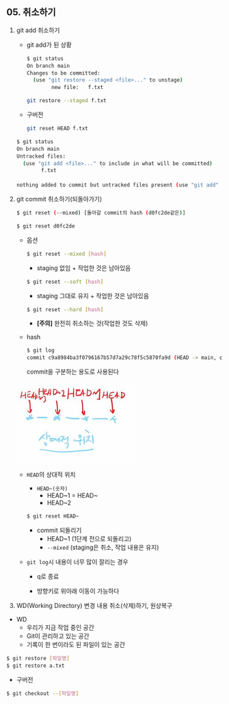 ## 05. 취소하기



1. git add 취소하기

   - git add가 된 상황

     ```bash
     $ git status
     On branch main
     Changes to be committed:
       (use "git restore --staged <file>..." to unstage)
             new file:   f.txt
     
     ```

     ```bash
     git restore --staged f.txt
     ```

   - 구버전

     ```bash
     git reset HEAD f.txt
     ```

   ```bash
   $ git status
   On branch main
   Untracked files:
     (use "git add <file>..." to include in what will be committed)
           f.txt
   
   nothing added to commit but untracked files present (use "git add" to track)
   ```

   

2. git commit 취소하기(되돌아가기)

   ```bash
   $ git reset (--mixed) [돌아갈 commit의 hash (d0fc2de같은)]
   ```

   ```bash
   $ git reset d0fc2de
   ```

   - 옵션

     ```bash
     $ git reset --mixed [hash]
     ```

     - staging 없임 + 작업한 것은 남아있음

     ```bash
     $ git reset --soft [hash]
     ```

     - staging 그대로 유지 + 작업한 것은 남아있음

     ```bash
     $ git reset --hard [hash]
     ```

     - **[주의]** 완전히 취소하는 것(작업한 것도 삭제)

   - hash

     ```bash
     $ git log
     commit c9a8984ba3f0796167b57d7a29c78f5c5870fa9d (HEAD -> main, origin/main)
     ```

     commit을 구분하는 용도로 사용된다

     

   ![HEAD](images/HEAD.JPG)

   

   - `HEAD`의 상대적 위치

     - `HEAD~(숫자)`
       - HEAD~1 = HEAD~
       - HEAD~2

     ``` bash
     $ git reset HEAD~
     ```

     - commit 되돌리기
       - HEAD~1 (1단계 전으로 되돌리고)
       - `--mixed` (staging은 취소, 작업 내용은 유지)

   

   - `git log`시 내용이 너무 많이 잘리는 경우

     - q로 종료

     - 방향키로 위아래 이동이 가능하다

       

3.  WD(Working Directory) 변경 내용 취소(삭제)하기, 원상복구

   - WD
     - 우리가 지금 작업 중인 공간
     - Git이 관리하고 있는 공간
     - 기록이 한 번이라도 된 파일이 있는 공간

   ```bash
   $ git restore [파일명]
   $ git restore a.txt
   ```

   - 구버전

   ```bash
   $ git checkout --[파일명]
   ```

   

